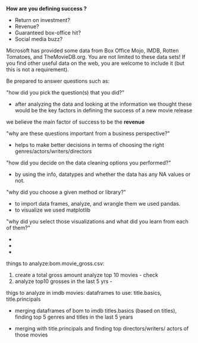 
**How are you defining success ?**

- Return on investment?
- Revenue?
- Guaranteed box-office hit?
- Social media buzz?

Microsoft has provided some data from Box Office Mojo, IMDB, Rotten Tomatoes, and TheMovieDB.org. You are not limited to these data sets! If you find other useful data on the web, you are welcome to include it (but this is not a requirement).







Be prepared to answer questions such as:

"how did you pick the question(s) that you did?"
- after analyzing the data and looking at the information we thought these would be the key factors in defining the success of a new movie release

we believe the main factor of success to be the **revenue**

"why are these questions important from a business perspective?"

- helps to make better decisions in terms of choosing the right genres/actors/writers/directors

"how did you decide on the data cleaning options you performed?"
- by using the info, datatypes and whether the data has any NA values or not.

"why did you choose a given method or library?"
- to import data frames, analyze, and wrangle them we used pandas. 
- to visualize we used matplotlib

"why did you select those visualizations and what did you learn from each of them?"

-
-
-







things to analyze:bom.movie_gross.csv:
1. create a total gross amount analyze top 10 movies - check
2. analyze top10 grosses in the last 5 yrs -

thigs to analyze in imdb movies: dataframes to use: title.basics, title.principals

- merging dataframes of bom to imdb titles.basics (based on titles), finding top 5 genres and titles in the last 5 years

- merging with title.principals and finding top directors/writers/ actors of those movies
